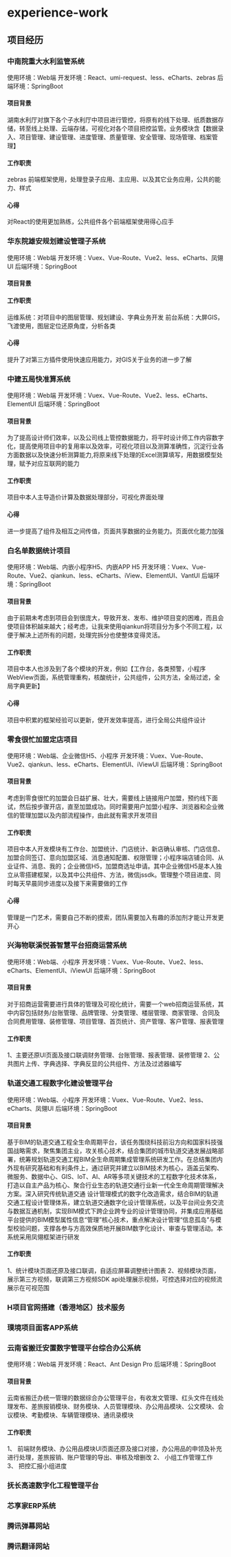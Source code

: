 # experience-work



## 项目经历


### 中南院重大水利监管系统
  使用环境：Web端
  开发环境：React、umi-request、less、eCharts、zebras
  后端环境：SpringBoot

#### 项目背景
湖南水利厅对旗下各个子水利厅中项目进行管控，将原有的线下处理、纸质数据存储，转至线上处理、云端存储，可视化对各个项目把控监管。业务模块含【数据录入、项目管理、建设管理、进度管理、质量管理、安全管理、现场管理、档案管理】

#### 工作职责
zebras 前端框架使用，处理登录子应用、主应用、以及其它业务应用，公共的能力、样式

#### 心得
对React的使用更加熟练，公共组件各个前端框架使用得心应手



### 华东院雄安规划建设管理子系统
使用环境：Web端
开发环境：Vuex、Vue-Route、Vue2、less、eCharts、凤翎UI
后端环境：SpringBoot

#### 项目背景


#### 工作职责
运维系统：对项目中的图层管理、规划建设、字典业务开发
前台系统：大屏GIS，飞渡使用，图层定位还原角度，分析各类

#### 心得
提升了对第三方插件使用快速应用能力，对GIS关于业务的进一步了解



### 中建五局快准算系统
使用环境：Web端
开发环境：Vuex、Vue-Route、Vue2、less、eCharts、ElementUI
后端环境：SpringBoot

#### 项目背景
为了提高设计师们效率，以及公司线上管控数据能力，将平时设计师工作内容数字化，提高使用项目中的复用率以及效率，可视化项目以及测算准确性，沉淀行业各方面数据以及快速分析测算能力,将原来线下处理的Excel测算填写，用数据模型处理，赋予对应互联网的能力

#### 工作职责
项目中本人主导造价计算及数据处理部分，可视化界面处理

#### 心得
进一步提高了组件及相互之间传值，页面共享数据的业务能力。页面优化能力加强



### 白名单数据统计项目
使用环境：Web端、内嵌小程序H5、内嵌APP H5
开发环境：Vuex、Vue-Route、Vue2、qiankun、less、eCharts、iView、ElementUI、VantUI
后端环境：SpringBoot

#### 项目背景
由于前期未考虑到项目会到很庞大，导致开发、发布、维护项目变的困难，而且会使项目体积越来越大；经考虑，让我来使用qiankun将项目分为多个不同工程，以便于解决上述所有的问题，处理完拆分也使整体变得灵活。

#### 工作职责
项目中本人也涉及到了各个模块的开发，例如【工作台，各类预警，小程序WebView页面，系统管理重构，核酸统计，公共组件，公共方法，全局过滤，全局字典更新】

#### 心得
项目中积累的框架经验可以更新，使开发效率提高，进行全局公共组件设计



### 零食很忙加盟定店项目

使用环境：Web端、企业微信H5、小程序
开发环境：Vuex、Vue-Route、Vue2、qiankun、less、eCharts、ElementUI、iViewUI
后端环境：SpringBoot

#### 项目背景
考虑到零食很忙的加盟会日益扩展、壮大，需要线上链接用户加盟，预约线下面试，然后按步骤开店，直至加盟成功。同时需要用户加盟小程序、浏览器和企业微信的管理加盟以及内部流程操作，由此就有需求开发项目

#### 工作职责
项目中本人开发模块有工作台、加盟统计、门店统计、新店确认审核、门店信息、加盟合同签订、意向加盟区域、消息通知配置、权限管理；小程序端店铺合同、从业证件、消息、我的；企业微信H5，加盟商选址申请。其中企业微信H5是本人独立从零搭建框架，以及其中公共组件、方法，微信jssdk。管理整个项目进度、同时每天早晨同步进度以及接下来需要做的工作

#### 心得
管理是一门艺术，需要自己不断的摸索，团队需要加入有趣的添加剂才能让开发更开心


### 兴海物联溪悦荟智慧平台招商运营系统

使用环境：Web端、小程序
开发环境：Vuex、Vue-Route、Vue2、less、eCharts、ElementUI、iViewUI
后端环境：SpringBoot

#### 项目背景
对于招商运营需要进行具体的管理及可视化统计，需要一个web招商运营系统，其中内容包括财务/台账管理、品牌管理、分类管理、楼层管理、商家管理、合同及合同费用管理、装修管理、项目管理、首页统计、资产管理、客户管理、报表管理

#### 工作职责
1、主要还原UI页面及接口联调财务管理、台账管理、报表管理、装修管理
2、公共图片上传、字典选择、字典反显的公共组件、方法及过滤器编写


### 轨道交通工程数字化建设管理平台

使用环境：Web端、小程序
开发环境：Vuex、Vue-Route、Vue2、less、eCharts、凤翎UI
后端环境：SpringBoot

#### 项目背景
基于BIM的轨道交通工程全生命周期平台，该任务围绕科技前沿方向和国家科技强国战略需求，聚焦集团主业，攻关核心技术，结合集团的城市轨道交通发展战略部署，统筹规划轨道交通工程BIM全生命周期集成管理系统研发工作。在总结集团内外现有研究基础和有利条件上，通过研究并建立以BIM技术为核心，涵盖云架构、微服务、数据中心、GIS、IoT、AI、AR等多项关键技术的工程数字化技术体系，打造以自主产品为核心、聚合行业生态的轨道交通行业新一代全生命周期管理解决方案。深入研究传统轨道交通  设计管理模式的数字化改造需求，结合BIM的轨道交通工程设计管理体系，建立轨道交通数字化设计管理系统，以及平台间业务交流与数据互通机制，实现BIM模式下跨企业跨专业的设计管理协同，并集成应用基础平台提供的BIM模型属性信息“管理”核心技术，重点解决设计管理“信息孤岛”与模型校验问题，支撑各参与方高效保质地开展BIM数字化设计、审查与管理活动。本系统采用凤翎框架进行研发

#### 工作职责
1、统计模块页面还原及接口联调，自适应屏幕调整统计图表
2、视频模块页面，展示第三方视频，联调第三方视频SDK api处理展示视频，可控选择对应的视频流展示在可视范围


### H项目官网搭建（香港地区）技术服务


### 璞境项目面客APP系统


### 云南省搬迁安置数字管理平台综合办公系统

使用环境：Web端
开发环境：React、Ant Design Pro
后端环境：SpringBoot

#### 项目背景
云南省搬迁办统一管理的数据综合办公管理平台，有收发文管理、红头文件在线处理发布、差旅报销模块、财务模块、人员管理模块、办公用品模块、公文模块、会议模块、考勤模块、车辆管理模块、通讯录模块

#### 工作职责
1、	前端财务模块、办公用品模块UI页面还原及接口对接，办公用品的申领及补充进行处理，差旅报销、账户管理的导出、审核及增删改
2、	小组工作管理工作
3、	把控汇报小组进度

### 抚长高速数字化工程管理平台


### 芯享家ERP系统


### 腾讯弹幕网站


### 腾讯翻译网站


